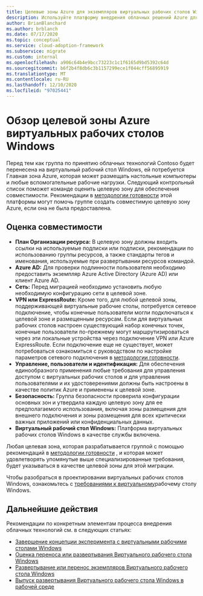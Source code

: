 ```yaml
---
title: Целевые зоны Azure для экземпляров виртуальных рабочих столов Windows
description: Используйте платформу внедрения облачных решений Azure для подготовки среды к миграции виртуальных рабочих столов с помощью рекомендаций, которые снижают сложность и стандартизацию процесса миграции.
author: BrianBlanchard
ms.author: brblanch
ms.date: 07/17/2020
ms.topic: conceptual
ms.service: cloud-adoption-framework
ms.subservice: migrate
ms.custom: internal
ms.openlocfilehash: a906c64b4e9bcc73223c1c1f6165d9bd5392c64d
ms.sourcegitcommit: b6f2b4f8db6c3b1157299ece1f044cff56895919
ms.translationtype: MT
ms.contentlocale: ru-RU
ms.lasthandoff: 12/10/2020
ms.locfileid: "97025441"
---
```

# <a name="windows-virtual-desktop-azure-landing-zone-review"></a>Обзор целевой зоны Azure виртуальных рабочих столов Windows

Перед тем как группа по принятию облачных технологий Contoso будет перенесена на виртуальный рабочий стол Windows, ей потребуется Главная зона Azure, которая может размещать настольные компьютеры и любые вспомогательные рабочие нагрузки. Следующий контрольный список поможет команде оценить целевую зону для обеспечения совместимости. Рекомендации в [методологии готовности](../../ready/index.md) этой платформы могут помочь группе создать совместимую целевую зону Azure, если она не была предоставлена.

## <a name="evaluate-compatibility"></a>Оценка совместимости

- **План Организации ресурса:** В целевую зону должны входить ссылки на используемые подписки или подписки, рекомендации по использованию группы ресурсов, а также стандарты тегов и именования, используемые при развертывании ресурсов командой.
- **Azure AD:** Для проверки подлинности пользователя необходимо предоставить экземпляр Azure Active Directory (Azure AD) или клиент Azure AD.
- **Сеть:** Перед миграцией необходимо установить любую необходимую конфигурацию сети в целевой зоне.
- **VPN или ExpressRoute:** Кроме того, для любой целевой зоны, поддерживающей виртуальные рабочие столы, потребуется сетевое подключение, чтобы конечные пользователи могли подключаться к целевой зоне и размещенным ресурсам. Если для виртуальных рабочих столов настроен существующий набор конечных точек, конечные пользователи по-прежнему могут маршрутизироваться через эти локальные устройства через подключение VPN или Azure ExpressRoute. Если подключение еще не существует, может потребоваться ознакомиться с руководством по настройке параметров сетевого подключения в [методологии готовности](../../ready/index.md).
- **Управление, пользователи и идентификация:** Для обеспечения единообразного применения любые требования для управления доступом с виртуальных рабочих столов и для управления пользователями и их удостоверениями должны быть настроены в качестве политик Azure и применены к целевой зоне.
- **Безопасность:** Группа безопасности проверила конфигурации основных зон и утвердила каждую целевую зону для ее предполагаемого использования, включая зоны размещения для внешнего подключения и зоны размещения для всех критически важных приложений или конфиденциальных данных.
- **Виртуальный рабочий стол Windows:** Платформа виртуальных рабочих столов Windows в качестве службы включена. <!-- TODO: Add link to enable the service. -->

Любая целевая зона, которая разрабатывается группой с помощью рекомендаций в [методологии готовности](../../ready/index.md) , и которая может удовлетворять упомянутые выше специализированные требования, будет указываться в качестве целевой зоны для этой миграции.

Чтобы разобраться в проектировании виртуальных рабочих столов Windows, ознакомьтесь с [требованиями к виртуальному](/azure/virtual-desktop/overview#requirements)рабочему столу Windows.

## <a name="next-steps"></a>Дальнейшие действия

Рекомендации по конкретным элементам процесса внедрения облачных технологий см. в следующих статьях:

- [Завершение концепции эксперимента с виртуальными рабочими столами Windows](./proof-of-concept.md)
- [Оценка переноса или развертывания Виртуального рабочего стола Windows](./migrate-assess.md)
- [Развертывание или перенос экземпляров Виртуального рабочего стола Windows](./migrate-deploy.md)
- [Выпуск развертывания Виртуального рабочего стола Windows в рабочей среде](./migrate-release.md)
